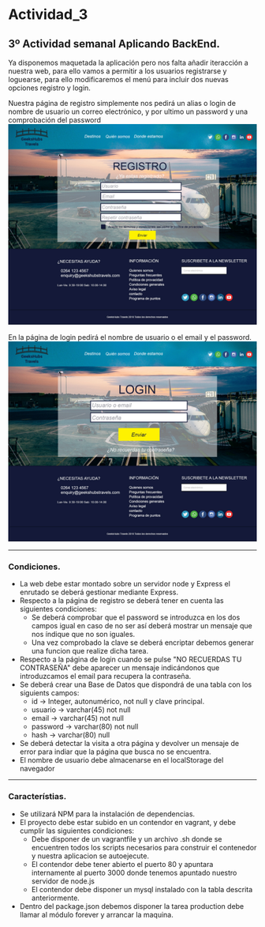 # Actividad_3
## 3º Actividad semanal Aplicando BackEnd.

Ya disponemos maquetada la aplicación pero nos falta añadir iteracción a nuestra web, para ello vamos a permitir a los usuarios registrarse y loguearse, para ello modificaremos el menú para incluir dos nuevas opciones registro y login.

Nuestra página de registro simplemente nos pedirá un alias o login de nombre de usuario un correo electrónico, y por ultimo un password y una comprobación del password
![alt_text](https://github.com/GeeksHubsAcademy/Actividad_3/blob/master/register.jpg)

En la página de login pedirá el nombre de usuario o el email y el password.
![alt_text](https://github.com/GeeksHubsAcademy/Actividad_3/blob/master/login.jpg)

---

### Condiciones.

* La web debe estar montado sobre un servidor node y Express el enrutado se deberá gestionar mediante Express.
* Respecto a la página de registro se deberá tener en cuenta las siguientes condiciones:
  * Se deberá comprobar que el password se introduzca en los dos campos igual en caso de no ser así deberá mostrar un mensaje que nos índique que no son iguales.
  * Una vez comprobado la clave se deberá encriptar debemos generar una funcion que realize dicha tarea.
* Respecto a la página de login cuando se pulse "NO RECUERDAS TU CONTRASEÑA" debe aparecer un mensaje indicándonos que introduzcamos el email para recupera la contraseña.
* Se deberá crear una Base de Datos que dispondrá de una tabla con los siguients campos:
  * id -> Integer, autonumérico, not null y clave principal.
  * usuario -> varchar(45) not null
  * email -> varchar(45) not null
  * password -> varchar(80) not null 
  * hash -> varchar(80) null
* Se deberá detectar la visita a otra página y devolver un mensaje de error para indiar que la página que busca no se encuentra.
* El nombre de usuario debe almacenarse en el localStorage del navegador

---

### Característias.
* Se utilizará NPM para la instalación de dependencias.
* El proyecto debe estar subido en un contendor en vagrant, y debe cumplir las siguientes condiciones:
  * Debe disponer de un vagrantfile y un archivo .sh donde se encuentren todos los scripts necesarios para construir el contenedor y nuestra aplicacion se autoejecute.
  * El contendor debe tener abierto el puerto 80 y apuntara internamente al puerto 3000 donde tenemos apuntado nuestro servidor de node.js
  * El contendor debe disponer un mysql instalado con la tabla descrita anteriormente.
* Dentro del package.json debemos disponer la tarea production debe llamar al módulo forever y arrancar la maquina.
